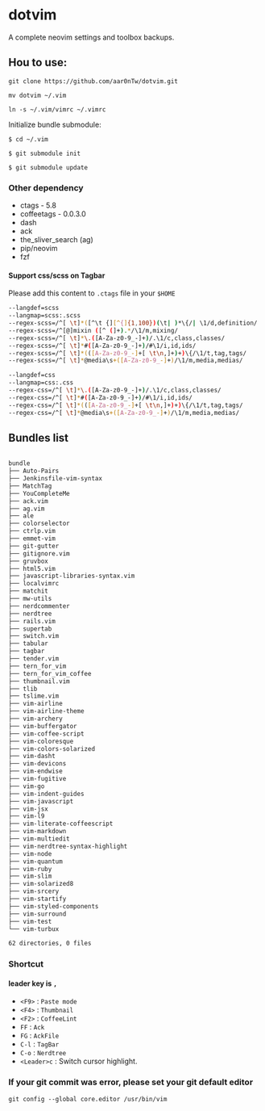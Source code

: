
# dotvim

A complete neovim settings and toolbox backups.

## Hou to use:

`git clone https://github.com/aar0nTw/dotvim.git`

`mv dotvim ~/.vim`

`ln -s ~/.vim/vimrc ~/.vimrc`

Initialize bundle submodule:

```
$ cd ~/.vim

$ git submodule init

$ git submodule update
```

### Other dependency
- ctags - 5.8
- coffeetags - 0.0.3.0
- dash
- ack
- the_sliver_search (ag)
- pip/neovim
- fzf

#### Support css/scss on Tagbar

Please add this content to `.ctags` file in your `$HOME`

```sh
--langdef=scss
--langmap=scss:.scss
--regex-scss=/^[ \t]*([^\t {][^{]{1,100})(\t| )*\{/| \1/d,definition/
--regex-scss=/^[@]mixin ([^ (]+).*/\1/m,mixing/
--regex-scss=/^[ \t]*\.([A-Za-z0-9_-]+)/.\1/c,class,classes/
--regex-scss=/^[ \t]*#([A-Za-z0-9_-]+)/#\1/i,id,ids/
--regex-scss=/^[ \t]*(([A-Za-z0-9_-]+[ \t\n,]+)+)\{/\1/t,tag,tags/
--regex-scss=/^[ \t]*@media\s+([A-Za-z0-9_-]+)/\1/m,media,medias/ 

--langdef=css
--langmap=css:.css
--regex-css=/^[ \t]*\.([A-Za-z0-9_-]+)/.\1/c,class,classes/
--regex-css=/^[ \t]*#([A-Za-z0-9_-]+)/#\1/i,id,ids/
--regex-css=/^[ \t]*(([A-Za-z0-9_-]+[ \t\n,]+)+)\{/\1/t,tag,tags/
--regex-css=/^[ \t]*@media\s+([A-Za-z0-9_-]+)/\1/m,media,medias/ 
```

## Bundles list

```sh

bundle
├── Auto-Pairs
├── Jenkinsfile-vim-syntax
├── MatchTag
├── YouCompleteMe
├── ack.vim
├── ag.vim
├── ale
├── colorselector
├── ctrlp.vim
├── emmet-vim
├── git-gutter
├── gitignore.vim
├── gruvbox
├── html5.vim
├── javascript-libraries-syntax.vim
├── localvimrc
├── matchit
├── mw-utils
├── nerdcommenter
├── nerdtree
├── rails.vim
├── supertab
├── switch.vim
├── tabular
├── tagbar
├── tender.vim
├── tern_for_vim
├── tern_for_vim_coffee
├── thumbnail.vim
├── tlib
├── tslime.vim
├── vim-airline
├── vim-airline-theme
├── vim-archery
├── vim-buffergator
├── vim-coffee-script
├── vim-coloresque
├── vim-colors-solarized
├── vim-dasht
├── vim-devicons
├── vim-endwise
├── vim-fugitive
├── vim-go
├── vim-indent-guides
├── vim-javascript
├── vim-jsx
├── vim-l9
├── vim-literate-coffeescript
├── vim-markdown
├── vim-multiedit
├── vim-nerdtree-syntax-highlight
├── vim-node
├── vim-quantum
├── vim-ruby
├── vim-slim
├── vim-solarized8
├── vim-srcery
├── vim-startify
├── vim-styled-components
├── vim-surround
├── vim-test
└── vim-turbux

62 directories, 0 files

```

### Shortcut
#### leader key is `,`

 - `<F9>` : `Paste mode`
 - `<F4>` : `Thumbnail`
 - `<F2>` : `CoffeeLint`
 - `FF` : `Ack`
 - `FG` : `AckFile`
 - `C-l` : `TagBar`
 - `C-o` : `Nerdtree`
 - `<Leader>c` : Switch cursor highlight.

### If your git commit was error, please set your git default editor
`git config --global core.editor /usr/bin/vim`


